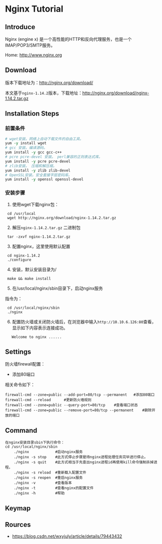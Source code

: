 # Nginx  Tutorial

## Introduce
Nginx (engine x) 是一个高性能的HTTP和反向代理服务，也是一个IMAP/POP3/SMTP服务。

Home: http://www.nginx.org
## Download
  版本下载地址为：http://nginx.org/download/ 

  本文基于`nginx-1.14.2`版本，下载地址：http://nginx.org/download/nginx-1.14.2.tar.gz
## Installation Steps

### 前置条件
```tcl
# wget安装。网络上自动下载文件的自由工具。
yum -y install wget
# gcc 安装。编译源码。
yum install -y gcc gcc-c++
# pcre pcre-devel 安装。 perl兼容的正则表达式库。
yum install -y pcre pcre-devel
# zlib安装。 压缩和解压缩。
yum install -y zlib zlib-devel
# OpenSSL安装。安全套接字层密码库。
yum install -y openssl openssl-devel
```
### 安装步骤

1. 使用wget下载nginx包：
```
 cd /usr/local
 wget http://nginx.org/download/nginx-1.14.2.tar.gz
``` 
2. 解压`nginx-1.14.2.tar.gz` 二进制包
```
 tar -zxvf nginx-1.14.2.tar.gz
```
3. 配置nginx，这里使用默认配置
```
 cd nginx-1.14.2
 ./configure
```
4. 安装，默认安装目录为/
```
 make && make install
```
5. 在/usr/local/nginx/sbin目录下，启动nginx服务

指令为：
```
 cd /usr/local/nginx/sbin
 ./nginx
```
6. 配置防火墙或关闭防火墙后，在浏览器中输入`http://10.10.6.126:80`查看，显示如下内容表示连接成功。
 ```
    Welcome to nginx ......
```
## Settings

防火墙firewall配置：
+ 添加80端口

相关命令如下：
```
firewall-cmd --zone=public --add-port=80/tcp --permanent   #添加80端口
firewall-cmd --reload      #更新防火墙规则
firewall-cmd --zone=public --query-port=80/tcp    #查看端口状态
firewall-cmd --zone=public --remove-port=80/tcp --permanent    #删除开放的端口

```

## Command 
```
在nginx安装目录sbin下执行命令：
cd /usr/local/nginx/sbin
    ./nginx            #启动nginx服务
    ./nginx -s stop    #此方式停止步骤是待nginx进程处理任务完毕进行停止。 
    ./nginx -s quit    #此方式相当于先查出nginx进程id再使用kill命令强制杀掉进程。
    ./nginx -s reload  #重新载入配置文件
    ./nginx -s reopen  #重启nginx服务
    ./nginx -v         #查看版本
    ./nginx -t         #查看nginx的配置文件
    ./nginx -h         #帮助
```
## Keymap

## Rources

+ https://blog.csdn.net/wxyjuly/article/details/79443432


